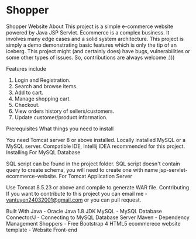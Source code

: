 # Shopper
Shopper Website
About
This project is a simple e-commerce website powered by Java JSP Servlet. Ecommerce is a complex business. It involves many edge cases and a solid system architecture. This project is simply a demo demonstrating basic features which is only the tip of an iceberg. This project might (and certainly does) have bugs, vulnerabilities or some other types of issues. So, contributions are always welcome :)))

Features include
1. Login and Registration.
2. Search and browse items.
3. Add to cart.
4. Manage shopping cart.
5. Checkout.
6. View orders history of sellers/customers.
7. Update customer/product information.

Prerequisites
What things you need to install

You need Tomcat server 8 or above installed.
Locally installed MySQL or a MySQL server.
Compatible IDE, Intellij IDEA recommended for this project.
Installing
For MySQL Database

SQL script can be found in the project folder.
SQL script doesn't contain query to create schema, you will need to create one with name jsp-servlet-ecommerce-website.
For Tomcat Application Server

Use Tomcat 8.5.23 or above and compile to generate WAR file.
Contributing
If you want to contribute to this project you can email me - vantuyen24032001@gmail.com or you can pull request.

Built With
Java - Oracle Java 1.8 JDK
MySQL - MySQL Database
Connector/J - Connecting to MySQL Database Server
Maven - Dependency Management
Shoppers - Free Bootstrap 4 HTML5 ecommerece website template - Website Front-end
